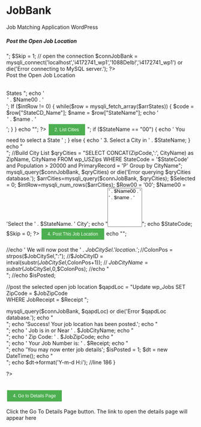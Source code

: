 # JobBank
Job Matching Application WordPress
 

<!DOCTYPE html>
<html>  
<head><h5>Post the Open Job Location</h5>
<body>

<?php
global $StateCode;
global $JobGroup;
global $Skip;
global $isPosted;
global $intJobRoleID;
global $qryJobGroupID;
global $qryCities;
global $JobGroupSel;
global $ColonPos;
global $StateName;
global $UserID;
global $isGuest;
global $ZipCode;
global $id;
global $qapdLoc;

   $isPosted=0;

// The value of the variable Receipt is found
$Receipt = $_GET["id"];  // id = 64428
$Receipt = substr($Receipt,0,5);
// find the Job record
echo 'Job Number: ' . $Receipt;
echo "<br>";
$Skip = 1;

// open the connection
$connJobBank = mysqli_connect('localhost','i4172741_wp1','1088Delb!','i4172741_wp1')
 or die('Error connecting to MySQL server.');

?>
<form id="frmPostJobLoc" name="frmPostJobLoc" class="form" method="post" action="">
Post the Open Job Location
<br>
<style>



.form
{
background-color: #ffff66;
font-size: 16px;
font-family: Arial, Helvetica, sans-serif;
font-weight: normal;
color: black;
line-height: 1.4;
  padding: 20px;
  margin: 10px;
  border-style: solid;
    text-align: left;

}
</style>

<style>
.button {
    background-color: #4CAF50;
    border: none;
    color: white;
    padding: 8px 16px;
    text-align: center;
    text-decoration: none;
    display: inline-block;
    font-size: 12px;
    margin: 4px 2px;
    cursor: pointer;
    font-family: Arial, Helvetica, sans-serif;
}
</style>

<style> 
input[type=submit]
 {
   background-color: #4CAF50;
    border: none;
    color: white;
    padding: 8px 16px;
    text-align: center;
    text-decoration: none;
    display: inline-block;
    font-size: 12px;
    margin: 4px 2px;
    cursor: pointer;
    font-family: Arial, Helvetica, sans-serif;
    visibility: visible;
}
</style>

<br>

<?php

//Build States selection list

$qryStates=" SELECT CONCAT(StateCode,':', StateName) as StateCD_Name, StateName
FROM wp_States WHERE Status = 1 ORDER BY StateName "; 

mysqli_query($connJobBank, $qryStates) or die('Error querying $qryStates database.');
$arrStates=mysqli_query($connJobBank, $qryStates);

$Selected = 0;
$intRow=mysqli_num_rows($arrStates);

$Row00 = '00';
$Name00 = 'Select a State';

echo "<select name= JobStateList id = JobStateList value=' ' size = 4 
autofocus> States </option>";

echo '<option value="' . $Row00 . '">' . $Name00 . '</option>'; 

If ($intRow != 0)
{
while($row = mysqli_fetch_array($arrStates))
      {
         $code = $row["StateCD_Name"];
         $name = $row["StateName"]; 
                 echo '<option value="' . $code . '">' . $name . '</option>'; 
      }
}
echo "</select>";

?>
<input type="submit" name="submit" value="2. List Cities" />

<?php
//Line 76

if (isset($_POST['JobStateList']))
   {
$StateCD_Name = $_POST['JobStateList'];  //Returns AL:Alabama
$ColonPos = intval(strpos($StateCD_Name,":"));  //Returns 2
$StateName =substr($StateCD_Name, $ColonPos+1); //Display to user
$StateCode = substr($StateCD_Name,0,$ColonPos); // Save to wp_Jobs

           	echo $StateName . ' has been selected.';  
   }
else 
  {
        echo ' Please select a state, then click the List Cities button';
  }    // end if (isset($_POST['JobStateList']))

echo "<br>";
if ($StateName == "00")
{
echo ' You need to select a State ' ;
}
else
{
echo ' 3. Select a City in ' . $StateName;
}
echo "<br>";

//Build City List
$qryCities = "SELECT CONCAT(ZipCode,':', CityName) as ZipName, CityName FROM wp_USZips 
WHERE StateCode =   '$StateCode' and Population > 20000 and PrimaryRecord = 'P'  Group by CityName";

mysqli_query($connJobBank, $qryCities) or die('Error querying $qryCities database.');
$arrCities=mysqli_query($connJobBank, $qryCities);

$Selected = 0;
$intRow=mysqli_num_rows($arrCities);

$Row00 = '00';
$Name00 =  'Select the ' . $StateName. ' City';

echo "<select name= JobCityList id=JobCityList value=' ' size = 6 > City </option>";
echo '<option value="' . $Row00 . '">' . $Name00 . '</option>'; 
//line 102
if ($intRow != 0)
     {
     while($row = mysqli_fetch_array($arrCities))
        {
         $code = $row["ZipName"];
         $name =  $row["CityName"];
         echo '<option value="' . $code . '">' . $name . '</option>';
        }  
}
echo "</select>";
echo $StateCode;

$Skip = 0;
?>

<script type="text/javascript"> 
function GetJobRole()
{
}
</script>

<input type="submit" name="submit" value="4. Post This Job Location" />
<?php
if (!isset($_POST['JobCityList']))
{ 
echo ("City not Selected");
}
else
{
    	$JobCitySel = $_POST['JobCityList'];  //Returns 39532:Biloxi
    	$ColonPos = intval(strpos($JobCitySel,":"));  //Returns 5
$JobCityName =substr($JobCitySel, $ColonPos+1); //Display to user
$JobZipID = intval(substr($JobCitySel,$ColonPos+1));
   	$JobZipCode = substr($JobCitySel,0,$ColonPos); // Save to wp_Jobs
    	//echo  'City Selected: ' . $JobCitySel . ', ' . $StateCode ;


echo "<script type='text/javascript'>GetJobCity ();</script>";

//echo ' We will now post the ' . $JobCitySel . ' location. ' ;
//$ColonPos = strpos($JobCitySel,":");
             //$JobCityID = intval(substr($JobCitySel,$ColonPos+1));
            // $JobCityName =substr($JobCitySel,0,$ColonPos);
//echo "<br>";
//echo $isPosted;

//post the selected open job location
$qapdLoc = "Update wp_Jobs SET ZipCode = $JobZipCode   
WHERE JobReceipt = $Receipt ";

mysqli_query($connJobBank, $qapdLoc) or die('Error $qapdLoc database.');
echo "<br>";
echo 'Success! Your job location has been posted.';
echo "<br>";
echo ' Job is in or Near ' . $JobCityName; 
            echo "<br>";
            echo  ' Zip Code: ' . $JobZipCode;
            echo "<br>";
            echo ' Your Job Number is:  ' . $Receipt;
            echo "<br>";
            echo 'You may now enter job details';
            $isPosted = 1;
$dt = new DateTime();
echo "<br>";
    echo $dt->format('Y-m-d H:i');
//line 186
}

?>

<br>
<button type="button" class = "button" onclick="getJobDetails()">4. Go to Details Page</button>
<script>
function getJobDetails() 
{
     
    var isPosted = <?php echo $isPosted; ?>;

var myReceipt = <?php echo $Receipt ?>;
var strReceipt = myReceipt.toString();
//alert(strReceipt);
// Build this string Add ?Variable
//<a href="http://www.myjobbankmax.com/post-open-job-det?id=1788">go to job details</a>
var str1 ="<";
var str2 = "a href=";
var str3 ="href=";
var str4 = '\"http:';
var str5 = "//www.myjobbankmax.com/post-open-job-det";
var str5a = "?id=";
var str5b = strReceipt ;
var str6 = '\"';
var str7 = ">";
var str8 = "Click here to open the job details page:";
var str9 = "<";
var str10 = "/a";
var str11 = ">";

var strTot = str1 + str2 + str3 + str4 + str5 + str5a + str5b + str6 + str7 + str8 + str9 + str10 + str11;
//alert (strTot);
//alert ("demo5");

document.getElementById("GoToLoc").innerHTML = strTot;
}

</script>
<br />

<p id="GoToLoc">Click the Go To Details Page button. The link to open the details page will appear here</p>
<br>
<br>

</form>

</body>
</html>

